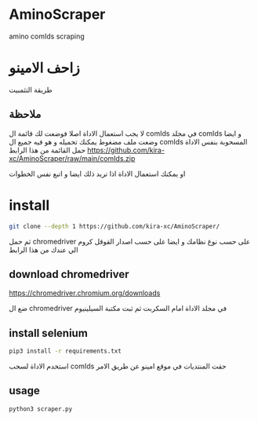 # AminoScraper
amino comIds scraping

# زاحف الامينو 
طريقة التثمبيت 

## ملاحظة 
لا يجب استعمال الاداة اصلا فوضعت لك قائمة ال comIds في مجلد comIds
و ايضا وضعت ملف مضغوط يمكنك تحميله و هو فيه جميع ال comIds المسحوبة بنفس الاداة 
حمل القائمة من هذا الرابط 
https://github.com/kira-xc/AminoScraper/raw/main/comIds.zip

او يمكنك استعمال الاداة اذا تريد ذلك ايضا و اتبع نفس الخطوات

# install 
```bash
git clone --depth 1 https://github.com/kira-xc/AminoScraper/
```
ثم حمل chromedriver على حسب نوع نظامك و ايضا على حسب اصدار القوقل كروم الي عندك من هذا الرابط 
## download chromedriver
https://chromedriver.chromium.org/downloads

ضع ال chromedriver في مجلد الاداة امام السكربت 
ثم 
ثبت مكتبة السيلينيوم 
## install selenium
```bash
pip3 install -r requirements.txt
```

استخدم الاداة لسحب comIds حقت المنتديات في موقع امينو عن طريق الامر 

## usage
```bash
python3 scraper.py
```

